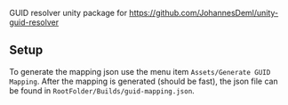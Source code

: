 GUID resolver unity package for https://github.com/JohannesDeml/unity-guid-resolver

## Setup

To generate the mapping json use the menu item `Assets/Generate GUID Mapping`. After the mapping is generated (should be fast), the json file can be found in `RootFolder/Builds/guid-mapping.json`.
